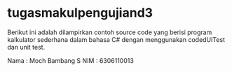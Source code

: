 tugasmakulpengujiand3
================
Berikut ini adalah dilampirkan contoh source code yang berisi program kalkulator sederhana dalam bahasa C# dengan menggunakan
codedUITest dan unit test.

Nama : Moch Bambang S
NIM : 6306110013